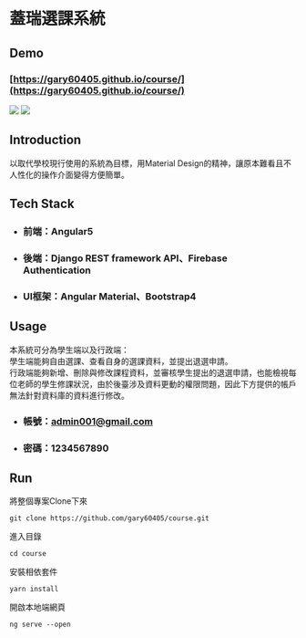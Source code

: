 # 蓋瑞選課系統

## Demo
### [https://gary60405.github.io/course/](https://gary60405.github.io/course/)
![](https://imgur.com/fDxZEuL.png)
![](https://imgur.com/3SDZETy.png)

## Introduction
以取代學校現行使用的系統為目標，用Material Design的精神，讓原本難看且不人性化的操作介面變得方便簡單。

## Tech Stack
* ### 前端：Angular5
* ### 後端：Django REST framework API、Firebase Authentication
* ### UI框架：Angular Material、Bootstrap4

## Usage
本系統可分為學生端以及行政端：<br>學生端能夠自由選課、查看自身的選課資料，並提出退選申請。<br>行政端能夠新增、刪除與修改課程資料，並審核學生提出的退選申請，也能檢視每位老師的學生修課狀況，由於後臺涉及資料更動的權限問題，因此下方提供的帳戶無法針對資料庫的資料進行修改。
* ### 帳號：admin001@gmail.com
* ### 密碼：1234567890

## Run
將整個專案Clone下來
``` git
git clone https://github.com/gary60405/course.git
``` 
進入目錄
``` 
cd course
```
安裝相依套件
``` yarn
yarn install
```

開啟本地端網頁
``` angular
ng serve --open
```
